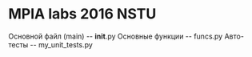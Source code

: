 # MPIA labs 2016 NSTU
Основной файл (main) -- __init__.py
Основные функции -- funcs.py
Авто-тесты -- my_unit_tests.py
